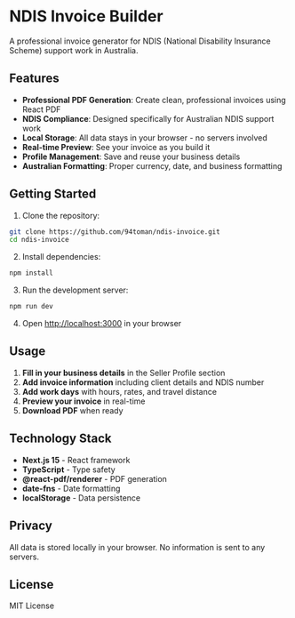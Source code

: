 # NDIS Invoice Builder

A professional invoice generator for NDIS (National Disability Insurance Scheme) support work in Australia.

## Features

-   **Professional PDF Generation**: Create clean, professional invoices using React PDF
-   **NDIS Compliance**: Designed specifically for Australian NDIS support work
-   **Local Storage**: All data stays in your browser - no servers involved
-   **Real-time Preview**: See your invoice as you build it
-   **Profile Management**: Save and reuse your business details
-   **Australian Formatting**: Proper currency, date, and business formatting

## Getting Started

1. Clone the repository:

```bash
git clone https://github.com/94toman/ndis-invoice.git
cd ndis-invoice
```

2. Install dependencies:

```bash
npm install
```

3. Run the development server:

```bash
npm run dev
```

4. Open [http://localhost:3000](http://localhost:3000) in your browser

## Usage

1. **Fill in your business details** in the Seller Profile section
2. **Add invoice information** including client details and NDIS number
3. **Add work days** with hours, rates, and travel distance
4. **Preview your invoice** in real-time
5. **Download PDF** when ready

## Technology Stack

-   **Next.js 15** - React framework
-   **TypeScript** - Type safety
-   **@react-pdf/renderer** - PDF generation
-   **date-fns** - Date formatting
-   **localStorage** - Data persistence

## Privacy

All data is stored locally in your browser. No information is sent to any servers.

## License

MIT License
